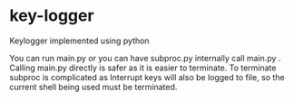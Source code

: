 # key-logger
Keylogger implemented using python

You can run main.py or you can have subproc.py internally call main.py .
Calling main.py directly is safer as it is easier to terminate. 
To terminate subproc is complicated as Interrupt keys will also be logged to file, so the current shell being used must be terminated.
